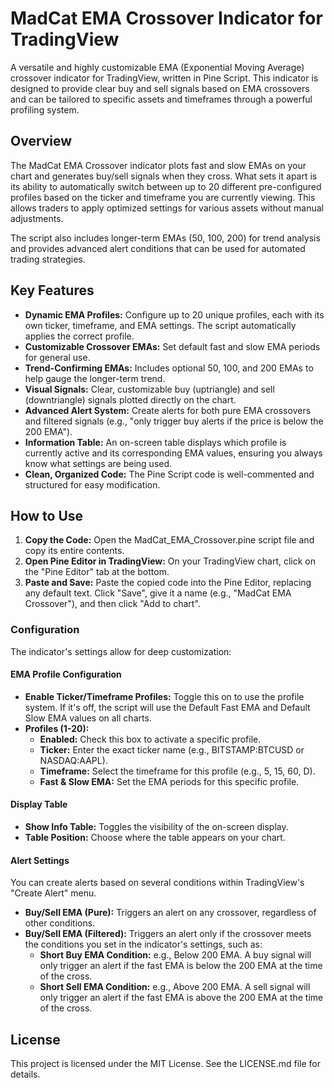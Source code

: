 # **MadCat EMA Crossover Indicator for TradingView**

A versatile and highly customizable EMA (Exponential Moving Average) crossover indicator for TradingView, written in Pine Script. This indicator is designed to provide clear buy and sell signals based on EMA crossovers and can be tailored to specific assets and timeframes through a powerful profiling system.

## **Overview**

The MadCat EMA Crossover indicator plots fast and slow EMAs on your chart and generates buy/sell signals when they cross. What sets it apart is its ability to automatically switch between up to 20 different pre-configured profiles based on the ticker and timeframe you are currently viewing. This allows traders to apply optimized settings for various assets without manual adjustments.

The script also includes longer-term EMAs (50, 100, 200\) for trend analysis and provides advanced alert conditions that can be used for automated trading strategies.

## **Key Features**

* **Dynamic EMA Profiles:** Configure up to 20 unique profiles, each with its own ticker, timeframe, and EMA settings. The script automatically applies the correct profile.  
* **Customizable Crossover EMAs:** Set default fast and slow EMA periods for general use.  
* **Trend-Confirming EMAs:** Includes optional 50, 100, and 200 EMAs to help gauge the longer-term trend.  
* **Visual Signals:** Clear, customizable buy (uptriangle) and sell (downtriangle) signals plotted directly on the chart.  
* **Advanced Alert System:** Create alerts for both pure EMA crossovers and filtered signals (e.g., "only trigger buy alerts if the price is below the 200 EMA").  
* **Information Table:** An on-screen table displays which profile is currently active and its corresponding EMA values, ensuring you always know what settings are being used.  
* **Clean, Organized Code:** The Pine Script code is well-commented and structured for easy modification.

## **How to Use**

1. **Copy the Code:** Open the MadCat\_EMA\_Crossover.pine script file and copy its entire contents.  
2. **Open Pine Editor in TradingView:** On your TradingView chart, click on the "Pine Editor" tab at the bottom.  
3. **Paste and Save:** Paste the copied code into the Pine Editor, replacing any default text. Click "Save", give it a name (e.g., "MadCat EMA Crossover"), and then click "Add to chart".

### **Configuration**

The indicator's settings allow for deep customization:

#### **EMA Profile Configuration**

* **Enable Ticker/Timeframe Profiles:** Toggle this on to use the profile system. If it's off, the script will use the Default Fast EMA and Default Slow EMA values on all charts.  
* **Profiles (1-20):**  
  * **Enabled:** Check this box to activate a specific profile.  
  * **Ticker:** Enter the exact ticker name (e.g., BITSTAMP:BTCUSD or NASDAQ:AAPL).  
  * **Timeframe:** Select the timeframe for this profile (e.g., 5, 15, 60, D).  
  * **Fast & Slow EMA:** Set the EMA periods for this specific profile.

#### **Display Table**

* **Show Info Table:** Toggles the visibility of the on-screen display.  
* **Table Position:** Choose where the table appears on your chart.

#### **Alert Settings**

You can create alerts based on several conditions within TradingView's "Create Alert" menu.

* **Buy/Sell EMA (Pure):** Triggers an alert on any crossover, regardless of other conditions.  
* **Buy/Sell EMA (Filtered):** Triggers an alert only if the crossover meets the conditions you set in the indicator's settings, such as:  
  * **Short Buy EMA Condition:** e.g., Below 200 EMA. A buy signal will only trigger an alert if the fast EMA is below the 200 EMA at the time of the cross.  
  * **Short Sell EMA Condition:** e.g., Above 200 EMA. A sell signal will only trigger an alert if the fast EMA is above the 200 EMA at the time of the cross.

## **License**

This project is licensed under the MIT License. See the LICENSE.md file for details.

